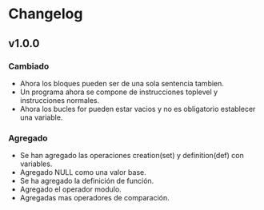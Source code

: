# Changelog

## v1.0.0

### Cambiado
- Ahora los bloques pueden ser de una sola sentencia tambien.
- Un programa ahora se compone de instrucciones toplevel y instrucciones normales.
- Ahora los bucles for pueden estar vacios y no es obligatorio establecer una variable.

### Agregado
- Se han agregado las operaciones creation(set) y definition(def) con variables.
- Agregado NULL como una valor base.
- Se ha agregado la definición de función.
- Agregado el operador modulo.
- Agregadas mas operadores de comparación.
